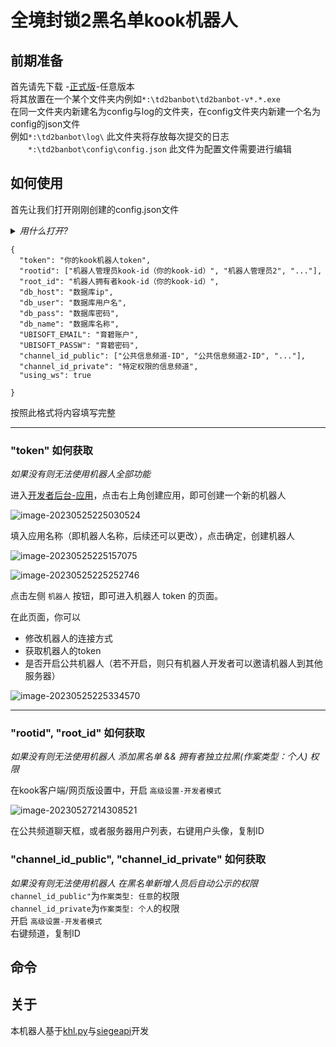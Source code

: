 
# 全境封锁2黑名单kook机器人
## 前期准备
首先请先下载 -[正式版](https://github.com/Albertette/td2ban-private/releases)-任意版本  
将其放置在一个某个文件夹内例如`*:\td2banbot\td2banbot-v*.*.exe`  
在同一文件夹内新建名为config与log的文件夹，在config文件夹内新建一个名为config的json文件  
例如`*:\td2banbot\log\` 此文件夹将存放每次提交的日志  
　　`*:\td2banbot\config\config.json` 此文件为配置文件需要进行编辑
## 如何使用
首先让我们打开刚刚创建的config.json文件   
<details>
<summary> <em>用什么打开? </em></summary>
Windows 自带的记事本或者其他文本编辑器  
</details> 

```
{
  "token": "你的kook机器人token",
  "rootid": ["机器人管理员kook-id（你的kook-id）", "机器人管理员2", "..."],
  "root_id": "机器人拥有者kook-id（你的kook-id）",
  "db_host": "数据库ip",
  "db_user": "数据库用户名",
  "db_pass": "数据库密码",
  "db_name": "数据库名称",
  "UBISOFT_EMAIL": "育碧账户",
  "UBISOFT_PASSW": "育碧密码",
  "channel_id_public": ["公共信息频道-ID", "公共信息频道2-ID", "..."],
  "channel_id_private": "特定权限的信息频道",
  "using_ws": true

}
``` 
按照此格式将内容填写完整  
***
### "token" 如何获取  

*如果没有则无法使用机器人全部功能*  

进入[开发者后台-应用](https://developer.kookapp.cn/app/index)，点击右上角创建应用，即可创建一个新的机器人  

![image-20230525225030524](https://khl-py.eu.org/assets/img/image-20230525225030524.76fee368.png)  

填入应用名称（即机器人名称，后续还可以更改），点击确定，创建机器人  

![image-20230525225157075](https://khl-py.eu.org/assets/img/image-20230525225157075.6addb17b.png)  

![image-20230525225252746](https://khl-py.eu.org/assets/img/image-20230525225252746.4648518c.png)  

点击左侧  `机器人`  按钮，即可进入机器人 token 的页面。  

在此页面，你可以  
  
-   修改机器人的连接方式  
-   获取机器人的token  
-   是否开启公共机器人（若不开启，则只有机器人开发者可以邀请机器人到其他服务器）  

![image-20230525225334570](https://khl-py.eu.org/assets/img/image-20230525225334570.a84d3d9d.png)

***
### "rootid", "root_id" 如何获取  

*如果没有则无法使用机器人 添加黑名单 && 拥有者独立拉黑(作案类型：个人) 权限*  
  
在kook客户端/网页版设置中，开启  `高级设置-开发者模式`  

![image-20230527214308521](https://khl-py.eu.org/assets/img/image-20230527214308521.cd459f00.png)

在公共频道聊天框，或者服务器用户列表，右键用户头像，复制ID  

### "channel_id_public", "channel_id_private" 如何获取  
*如果没有则无法使用机器人 在黑名单新增人员后自动公示的权限*  
`channel_id_public"`为`作案类型: 任意`的权限  
`channel_id_private`为`作案类型: 个人`的权限  
开启  `高级设置-开发者模式`  
右键频道，复制ID  







## 命令
## 关于
本机器人基于[khl.py](https://github.com/TWT233/khl.py)与[siegeapi](https://github.com/CNDRD/siegeapi)开发
